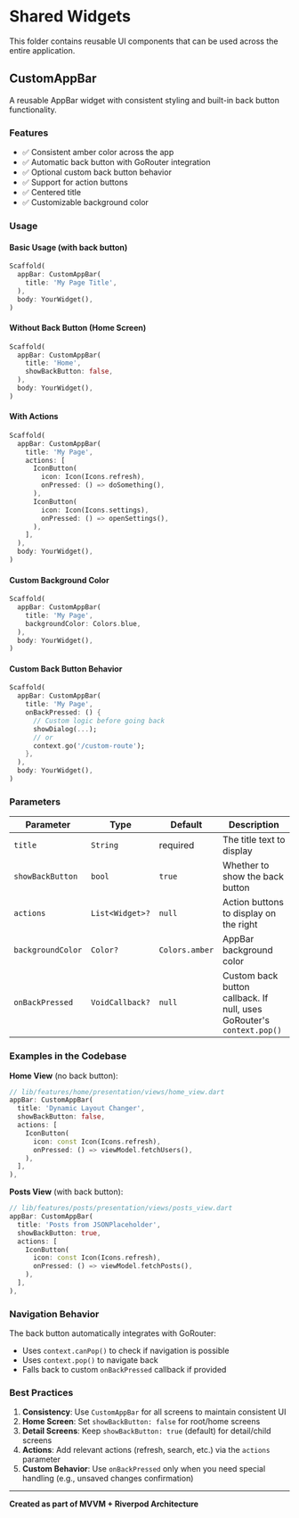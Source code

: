 # Shared Widgets

This folder contains reusable UI components that can be used across the entire application.

## CustomAppBar

A reusable AppBar widget with consistent styling and built-in back button functionality.

### Features
- ✅ Consistent amber color across the app
- ✅ Automatic back button with GoRouter integration
- ✅ Optional custom back button behavior
- ✅ Support for action buttons
- ✅ Centered title
- ✅ Customizable background color

### Usage

#### Basic Usage (with back button)
```dart
Scaffold(
  appBar: CustomAppBar(
    title: 'My Page Title',
  ),
  body: YourWidget(),
)
```

#### Without Back Button (Home Screen)
```dart
Scaffold(
  appBar: CustomAppBar(
    title: 'Home',
    showBackButton: false,
  ),
  body: YourWidget(),
)
```

#### With Actions
```dart
Scaffold(
  appBar: CustomAppBar(
    title: 'My Page',
    actions: [
      IconButton(
        icon: Icon(Icons.refresh),
        onPressed: () => doSomething(),
      ),
      IconButton(
        icon: Icon(Icons.settings),
        onPressed: () => openSettings(),
      ),
    ],
  ),
  body: YourWidget(),
)
```

#### Custom Background Color
```dart
Scaffold(
  appBar: CustomAppBar(
    title: 'My Page',
    backgroundColor: Colors.blue,
  ),
  body: YourWidget(),
)
```

#### Custom Back Button Behavior
```dart
Scaffold(
  appBar: CustomAppBar(
    title: 'My Page',
    onBackPressed: () {
      // Custom logic before going back
      showDialog(...);
      // or
      context.go('/custom-route');
    },
  ),
  body: YourWidget(),
)
```

### Parameters

| Parameter | Type | Default | Description |
|-----------|------|---------|-------------|
| `title` | `String` | required | The title text to display |
| `showBackButton` | `bool` | `true` | Whether to show the back button |
| `actions` | `List<Widget>?` | `null` | Action buttons to display on the right |
| `backgroundColor` | `Color?` | `Colors.amber` | AppBar background color |
| `onBackPressed` | `VoidCallback?` | `null` | Custom back button callback. If null, uses GoRouter's `context.pop()` |

### Examples in the Codebase

**Home View** (no back button):
```dart
// lib/features/home/presentation/views/home_view.dart
appBar: CustomAppBar(
  title: 'Dynamic Layout Changer',
  showBackButton: false,
  actions: [
    IconButton(
      icon: const Icon(Icons.refresh),
      onPressed: () => viewModel.fetchUsers(),
    ),
  ],
),
```

**Posts View** (with back button):
```dart
// lib/features/posts/presentation/views/posts_view.dart
appBar: CustomAppBar(
  title: 'Posts from JSONPlaceholder',
  showBackButton: true,
  actions: [
    IconButton(
      icon: const Icon(Icons.refresh),
      onPressed: () => viewModel.fetchPosts(),
    ),
  ],
),
```

### Navigation Behavior

The back button automatically integrates with GoRouter:
- Uses `context.canPop()` to check if navigation is possible
- Uses `context.pop()` to navigate back
- Falls back to custom `onBackPressed` callback if provided

### Best Practices

1. **Consistency**: Use `CustomAppBar` for all screens to maintain consistent UI
2. **Home Screen**: Set `showBackButton: false` for root/home screens
3. **Detail Screens**: Keep `showBackButton: true` (default) for detail/child screens
4. **Actions**: Add relevant actions (refresh, search, etc.) via the `actions` parameter
5. **Custom Behavior**: Use `onBackPressed` only when you need special handling (e.g., unsaved changes confirmation)

---

**Created as part of MVVM + Riverpod Architecture**
